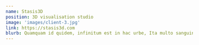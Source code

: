 ```yaml
---
name: Stasis3D
position: 3D visualisation studio
image: 'images/client-3.jpg'
link: https://stasis3d.com
blurb: Quamquam id quidem, infinitum est in hac urbe, Ita multo sanguine profuso in laetitia et in victoria est mortuus. Atqui pugnantibus et contrariis studiis semper.
---
```

